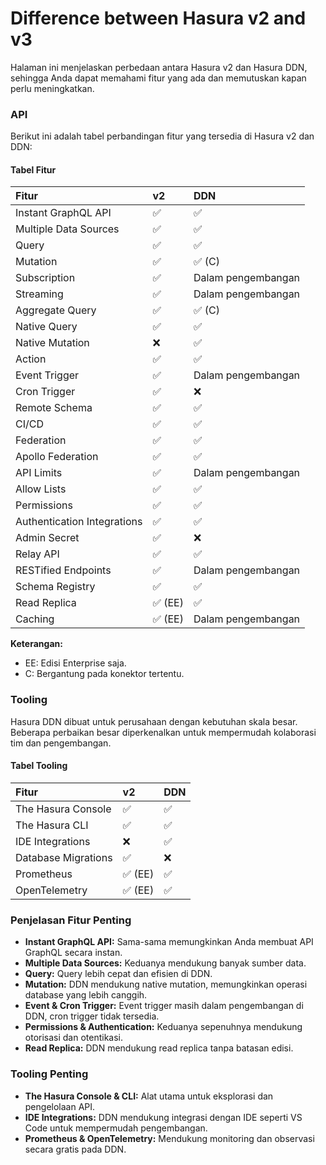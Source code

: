 # Difference between Hasura v2 and v3

Halaman ini menjelaskan perbedaan antara Hasura v2 dan Hasura DDN, sehingga Anda dapat memahami fitur yang ada dan memutuskan kapan perlu meningkatkan.

### API

Berikut ini adalah tabel perbandingan fitur yang tersedia di Hasura v2 dan DDN:

#### Tabel Fitur
| Fitur | v2 | DDN |
|:--|:--|:--|
| Instant GraphQL API | ✅ | ✅ |
| Multiple Data Sources | ✅ | ✅ |
| Query | ✅ | ✅ |
| Mutation | ✅ | ✅ (C) |
| Subscription | ✅ | Dalam pengembangan |
| Streaming | ✅ | Dalam pengembangan |
| Aggregate Query | ✅ | ✅ (C) |
| Native Query | ✅ | ✅ |
| Native Mutation | ❌ | ✅ |
| Action | ✅ | ✅ |
| Event Trigger | ✅ | Dalam pengembangan |
| Cron Trigger | ✅ | ❌ |
| Remote Schema | ✅ | ✅ |
| CI/CD | ✅ | ✅ |
| Federation | ✅ | ✅ |
| Apollo Federation | ✅ | ✅ |
| API Limits | ✅ | Dalam pengembangan |
| Allow Lists | ✅ | ✅ |
| Permissions | ✅ | ✅ |
| Authentication Integrations | ✅ | ✅ |
| Admin Secret | ✅ | ❌ |
| Relay API | ✅ | ✅ |
| RESTified Endpoints | ✅ | Dalam pengembangan |
| Schema Registry | ✅ | ✅ |
| Read Replica | ✅ (EE) | ✅ |
| Caching | ✅ (EE) | Dalam pengembangan |

**Keterangan:**
- EE: Edisi Enterprise saja.
- C: Bergantung pada konektor tertentu.

### Tooling

Hasura DDN dibuat untuk perusahaan dengan kebutuhan skala besar. Beberapa perbaikan besar diperkenalkan untuk mempermudah kolaborasi tim dan pengembangan.

#### Tabel Tooling
| Fitur | v2 | DDN |
|:--|:--|:--|
| The Hasura Console | ✅ | ✅ |
| The Hasura CLI | ✅ | ✅ |
| IDE Integrations | ❌ | ✅ |
| Database Migrations | ✅ | ❌ |
| Prometheus | ✅ (EE) | ✅ |
| OpenTelemetry | ✅ (EE) | ✅ |

### Penjelasan Fitur Penting

- **Instant GraphQL API:** Sama-sama memungkinkan Anda membuat API GraphQL secara instan.
- **Multiple Data Sources:** Keduanya mendukung banyak sumber data.
- **Query:** Query lebih cepat dan efisien di DDN.
- **Mutation:** DDN mendukung native mutation, memungkinkan operasi database yang lebih canggih.
- **Event & Cron Trigger:** Event trigger masih dalam pengembangan di DDN, cron trigger tidak tersedia.
- **Permissions & Authentication:** Keduanya sepenuhnya mendukung otorisasi dan otentikasi.
- **Read Replica:** DDN mendukung read replica tanpa batasan edisi.

### Tooling Penting

- **The Hasura Console & CLI:** Alat utama untuk eksplorasi dan pengelolaan API.
- **IDE Integrations:** DDN mendukung integrasi dengan IDE seperti VS Code untuk mempermudah pengembangan.
- **Prometheus & OpenTelemetry:** Mendukung monitoring dan observasi secara gratis pada DDN.

